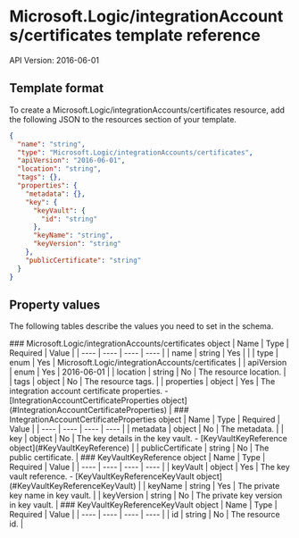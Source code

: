 # Microsoft.Logic/integrationAccounts/certificates template reference
API Version: 2016-06-01
## Template format

To create a Microsoft.Logic/integrationAccounts/certificates resource, add the following JSON to the resources section of your template.

```json
{
  "name": "string",
  "type": "Microsoft.Logic/integrationAccounts/certificates",
  "apiVersion": "2016-06-01",
  "location": "string",
  "tags": {},
  "properties": {
    "metadata": {},
    "key": {
      "keyVault": {
        "id": "string"
      },
      "keyName": "string",
      "keyVersion": "string"
    },
    "publicCertificate": "string"
  }
}
```
## Property values

The following tables describe the values you need to set in the schema.

<a id="Microsoft.Logic/integrationAccounts/certificates" />
### Microsoft.Logic/integrationAccounts/certificates object
|  Name | Type | Required | Value |
|  ---- | ---- | ---- | ---- |
|  name | string | Yes |  |
|  type | enum | Yes | Microsoft.Logic/integrationAccounts/certificates |
|  apiVersion | enum | Yes | 2016-06-01 |
|  location | string | No | The resource location. |
|  tags | object | No | The resource tags. |
|  properties | object | Yes | The integration account certificate properties. - [IntegrationAccountCertificateProperties object](#IntegrationAccountCertificateProperties) |


<a id="IntegrationAccountCertificateProperties" />
### IntegrationAccountCertificateProperties object
|  Name | Type | Required | Value |
|  ---- | ---- | ---- | ---- |
|  metadata | object | No | The metadata. |
|  key | object | No | The key details in the key vault. - [KeyVaultKeyReference object](#KeyVaultKeyReference) |
|  publicCertificate | string | No | The public certificate. |


<a id="KeyVaultKeyReference" />
### KeyVaultKeyReference object
|  Name | Type | Required | Value |
|  ---- | ---- | ---- | ---- |
|  keyVault | object | Yes | The key vault reference. - [KeyVaultKeyReferenceKeyVault object](#KeyVaultKeyReferenceKeyVault) |
|  keyName | string | Yes | The private key name in key vault. |
|  keyVersion | string | No | The private key version in key vault. |


<a id="KeyVaultKeyReferenceKeyVault" />
### KeyVaultKeyReferenceKeyVault object
|  Name | Type | Required | Value |
|  ---- | ---- | ---- | ---- |
|  id | string | No | The resource id. |


